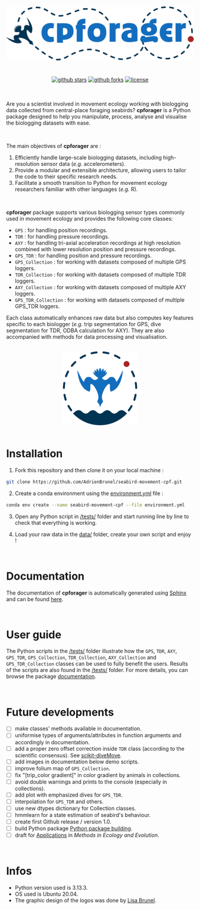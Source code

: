 <h1 align="center">
  <img src="docs/_static/images/logo_cpforager_text_color.png" alt="cpforager text logo with colors" width="600">
</h1><br>

<div align="center">
  <a href="https://github.com/AdrienBrunel/seabird-movement-cpf/stargazers"><img alt="github stars" src="https://img.shields.io/github/stars/AdrienBrunel/seabird-movement-cpf"></a>
  <a href="https://github.com/AdrienBrunel/seabird-movement-cpf/forks"><img alt="github forks" src="https://img.shields.io/github/forks/AdrienBrunel/seabird-movement-cpf"></a>
  <a href="https://github.com/AdrienBrunel/seabird-movement-cpf/blob/master/LICENSE"><img alt="license" src="https://img.shields.io/badge/license-AGPLv3-blue"></a>
</div><br>

<br>

Are you a scientist involved in movement ecology working with biologging data collected from central-place foraging seabirds? **cpforager** is a Python package designed to help you manipulate, process, analyse and visualise the biologging datasets with ease.

<br>

The main objectives of **cpforager** are :  
1. Efficiently handle large-scale biologging datasets, including high-resolution sensor data (*e.g.* accelerometers).
2. Provide a modular and extensible architecture, allowing users to tailor the code to their specific research needs.
3. Facilitate a smooth transition to Python for movement ecology researchers familiar with other languages (*e.g.* R).

<br>

**cpforager** package supports various biologging sensor types commonly used in movement ecology and provides the following core classes:
* `GPS` : for handling position recordings. 
* `TDR` : for handling pressure recordings.
* `AXY` : for handling tri-axial acceleration recordings at high resolution combined with lower resolution position and pressure recordings.
* `GPS_TDR` : for handling position and pressure recordings.
* `GPS_Collection` : for working with datasets composed of multiple GPS loggers.
* `TDR_Collection` : for working with datasets composed of multiple TDR loggers.
* `AXY_Collection` : for working with datasets composed of multiple AXY loggers.
* `GPS_TDR_Collection` : for working with datasets composed of multiple GPS_TDR loggers.

Each class automatically enhances raw data but also computes key features specific to each biologger (*e.g.* trip segmentation for GPS, dive segmentation for TDR, ODBA calculation for AXY). They are also accompanied with methods for data processing and visualisation.

<br>

<div align="center">
  <img src="docs/_static/images/logo_cpforager_color.png" alt="cpforager logo with colors" width="200">
</div>

<br>

# Installation

1. Fork this repository and then clone it on your local machine :
```bash
git clone https://github.com/AdrienBrunel/seabird-movement-cpf.git
```

2. Create a conda environment using the [environment.yml](environment.yml) file :
```bash
conda env create --name seabird-movement-cpf --file environment.yml
```

3. Open any Python script in [/tests/](./tests/) folder and start running line by line to check that everything is working.

4. Load your raw data in the [data/](./data/) folder, create your own script and enjoy !

<br>

# Documentation

The documentation of **cpforager** is automatically generated using [Sphinx](https://www.sphinx-doc.org/en/master/index.html) and can be found [here](https://adrienbrunel.github.io/seabird-movement-cpf/).  

<br>

# User guide 

The Python scripts in the [/tests/](./tests/) folder illustrate how the `GPS`, `TDR`, `AXY`, `GPS_TDR`, `GPS_Collection`, `TDR_Collection`, `AXY_Collection` and `GPS_TDR_Collection` classes can be used to fully benefit the users. Results of the scripts are also found in the [/tests/](./tests/) folder. For more details, you can browse the package [documentation](https://adrienbrunel.github.io/seabird-movement-cpf/).

<br>

# Future developments
- [ ] make classes' methods available in documentation.
- [ ] uniformise types of arguments/attributes in function arguments and accordingly in documentation.
- [ ] add a proper zero offset correction inside `TDR` class (according to the scientific consensus). See [scikit-diveMove](https://spluque.github.io/scikit-diveMove/modules/tdr.html#skdiveMove.TDR.read_netcdf).
- [ ] add images in documentation below demo scripts.
- [ ] improve folium map of `GPS_Collection`.
- [ ] fix "[trip_color gradient]" in color gradient by animals in collections.
- [ ] avoid double warnings and prints to the console (especially in collections). 
- [ ] add plot with emphasized dives for `GPS_TDR`.
- [ ] interpolation for `GPS_TDR` and others.
- [ ] use new dtypes dictionary for Collection classes.
- [ ] hmmlearn for a state estimation of seabird's behaviour.
- [ ] create first Github release / version 1.0. 
- [ ] build Python package [Python package building](https://packaging.python.org/en/latest/tutorials/packaging-projects/).
- [ ] draft for [Applications](https://besjournals.onlinelibrary.wiley.com/hub/journal/2041210X/features/applicationpapers) in *Methods in Ecology and Evolution*.

<br>

# Infos
* Python version used is 3.13.3.
* OS used is Ubuntu 20.04.
* The graphic design of the logos was done by [Lisa Brunel](https://www.linkedin.com/in/lisa-brunel-60b217230?utm_source=share&utm_campaign=share_via&utm_content=profile&utm_medium=ios_app).